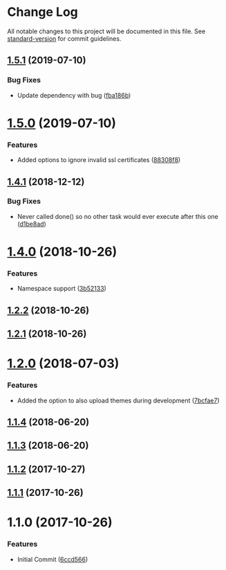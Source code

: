 # Change Log

All notable changes to this project will be documented in this file. See [standard-version](https://github.com/conventional-changelog/standard-version) for commit guidelines.

<a name="1.5.1"></a>
## [1.5.1](https://github.com/CognosExt/grunt-cognos-ext-upload/compare/v1.5.0...v1.5.1) (2019-07-10)


### Bug Fixes

* Update dependency with bug ([fba186b](https://github.com/CognosExt/grunt-cognos-ext-upload/commit/fba186b))



<a name="1.5.0"></a>
# [1.5.0](https://github.com/CognosExt/grunt-cognos-ext-upload/compare/v1.4.1...v1.5.0) (2019-07-10)


### Features

* Added options to ignore invalid ssl certificates ([88308f8](https://github.com/CognosExt/grunt-cognos-ext-upload/commit/88308f8))



<a name="1.4.1"></a>
## [1.4.1](https://github.com/CognosExt/grunt-cognos-ext-upload/compare/v1.4.0...v1.4.1) (2018-12-12)


### Bug Fixes

* Never called done() so no other task would ever execute after this one ([d1be8ad](https://github.com/CognosExt/grunt-cognos-ext-upload/commit/d1be8ad))



<a name="1.4.0"></a>
# [1.4.0](https://github.com/CognosExt/grunt-cognos-ext-upload/compare/v1.2.2...v1.4.0) (2018-10-26)


### Features

* Namespace support ([3b52133](https://github.com/CognosExt/grunt-cognos-ext-upload/commit/3b52133))



<a name="1.2.2"></a>

## [1.2.2](https://github.com/CognosExt/grunt-cognos-ext-upload/compare/v1.2.1...v1.2.2) (2018-10-26)

<a name="1.2.1"></a>

## [1.2.1](https://github.com/CognosExt/grunt-cognos-ext-upload/compare/v1.2.0...v1.2.1) (2018-10-26)

<a name="1.2.0"></a>

# [1.2.0](https://github.com/CognosExt/grunt-cognos-ext-upload/compare/v1.1.4...v1.2.0) (2018-07-03)

### Features

- Added the option to also upload themes during development ([7bcfae7](https://github.com/CognosExt/grunt-cognos-ext-upload/commit/7bcfae7))

<a name="1.1.4"></a>

## [1.1.4](https://github.com/CognosExt/grunt-cognos-ext-upload/compare/v1.1.3...v1.1.4) (2018-06-20)

<a name="1.1.3"></a>

## [1.1.3](https://github.com/CognosExt/grunt-cognos-ext-upload/compare/v1.1.2...v1.1.3) (2018-06-20)

<a name="1.1.2"></a>

## [1.1.2](https://github.com/CognosExt/grunt-cognos-ext-upload/compare/v1.1.1...v1.1.2) (2017-10-27)

<a name="1.1.1"></a>

## [1.1.1](https://github.com/CognosExt/grunt-cognos-ext-upload/compare/v1.1.0...v1.1.1) (2017-10-26)

<a name="1.1.0"></a>

# 1.1.0 (2017-10-26)

### Features

- Initial Commit ([6ccd566](https://github.com/CognosExt/grunt-cognos-ext-upload/commit/6ccd566))
